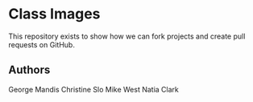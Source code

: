 # Class Images

This repository exists to show how we can fork projects and create pull requests on GitHub.

## Authors
George Mandis
Christine Slo
Mike West
Natia Clark
